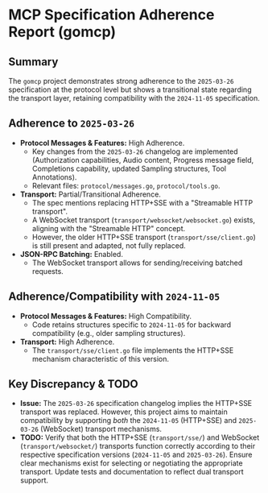 # MCP Specification Adherence Report (gomcp)

## Summary

The `gomcp` project demonstrates strong adherence to the `2025-03-26` specification at the protocol level but shows a transitional state regarding the transport layer, retaining compatibility with the `2024-11-05` specification.

## Adherence to `2025-03-26`

- **Protocol Messages & Features:** High Adherence.
  - Key changes from the `2025-03-26` changelog are implemented (Authorization capabilities, Audio content, Progress message field, Completions capability, updated Sampling structures, Tool Annotations).
  - Relevant files: `protocol/messages.go`, `protocol/tools.go`.
- **Transport:** Partial/Transitional Adherence.
  - The spec mentions replacing HTTP+SSE with a "Streamable HTTP transport".
  - A WebSocket transport (`transport/websocket/websocket.go`) exists, aligning with the "Streamable HTTP" concept.
  - However, the older HTTP+SSE transport (`transport/sse/client.go`) is still present and adapted, not fully replaced.
- **JSON-RPC Batching:** Enabled.
  - The WebSocket transport allows for sending/receiving batched requests.

## Adherence/Compatibility with `2024-11-05`

- **Protocol Messages & Features:** High Compatibility.
  - Code retains structures specific to `2024-11-05` for backward compatibility (e.g., older sampling structures).
- **Transport:** High Adherence.
  - The `transport/sse/client.go` file implements the HTTP+SSE mechanism characteristic of this version.

## Key Discrepancy & TODO

- **Issue:** The `2025-03-26` specification changelog implies the HTTP+SSE transport was replaced. However, this project aims to maintain compatibility by supporting _both_ the `2024-11-05` (HTTP+SSE) and `2025-03-26` (WebSocket) transport mechanisms.
- **TODO:** Verify that both the HTTP+SSE (`transport/sse/`) and WebSocket (`transport/websocket/`) transports function correctly according to their respective specification versions (`2024-11-05` and `2025-03-26`). Ensure clear mechanisms exist for selecting or negotiating the appropriate transport. Update tests and documentation to reflect dual transport support.
